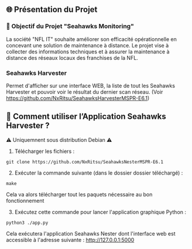 ## 🌐 Présentation du Projet

### 🎯 Objectif du Projet "Seahawks Monitoring"

La société "NFL IT" souhaite améliorer son efficacité opérationnelle en concevant une solution de maintenance à distance. Le projet vise à collecter des informations techniques et à assurer la maintenance à distance des réseaux locaux des franchises de la NFL.

### Seahawks Harvester

Permet d'afficher sur une interface WEB, la liste de tout les Seahawks Harvester et pouvoir voir le résultat du dernier scan réseau. (Voir https://github.com/NxRitsu/SeahawksHarvesterMSPR-E6.1)
 
## 🚀 Comment utiliser l’Application Seahawks Harvester ?

⚠️ Uniquemnent sous distribution Debian ⚠️

1. Télécharger les fichiers :

```
git clone https://github.com/NxRitsu/SeahawksNesterMSPR-E6.1
```

2. Exécuter la commande suivante (dans le dossier dossier téléchargé) :
```
make
```
Cela va alors télécharger tout les paquets nécessaire au bon fonctionnement

3. Exécutez cette commande pour lancer l'application graphique Python :

```
python3 ./app.py
```

Cela exécutera l'application Seahawks Nester dont l'interface web est accessible à l'adresse suivante : http://127.0.0.1:5000 
